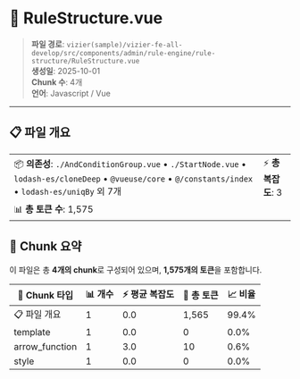 # 📄 RuleStructure.vue

> **파일 경로**: `vizier(sample)/vizier-fe-all-develop/src/components/admin/rule-engine/rule-structure/RuleStructure.vue`  
> **생성일**: 2025-10-01  
> **Chunk 수**: 4개  
> **언어**: Javascript / Vue
---





## 📋 파일 개요

| | |
|--|--|
| 📦 **의존성**: `./AndConditionGroup.vue` • `./StartNode.vue` • `lodash-es/cloneDeep` • `@vueuse/core` • `@/constants/index` • `lodash-es/uniqBy` 외 7개 | ⚡ **총 복잡도**: 3 |
| 📊 **총 토큰 수**: 1,575 |  |






## 🧩 Chunk 요약

이 파일은 총 **4개의 chunk**로 구성되어 있으며, **1,575개의 토큰**을 포함합니다.

| 🧩 Chunk 타입 | 📊 개수 | ⚡ 평균 복잡도 | 📝 총 토큰 | 📈 비율 |
|---------------|--------|-------------|----------|--------|
| 📋 파일 개요 | 1 | 0.0 | 1,565 | 99.4% |
| template | 1 | 0.0 | 0 | 0.0% |
| arrow_function | 1 | 3.0 | 10 | 0.6% |
| style | 1 | 0.0 | 0 | 0.0% |

